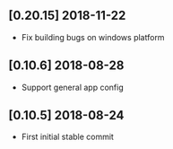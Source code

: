 ## [0.20.15] 2018-11-22
- Fix building bugs on windows platform

## [0.10.6] 2018-08-28
- Support general app config

## [0.10.5] 2018-08-24
- First initial stable commit
